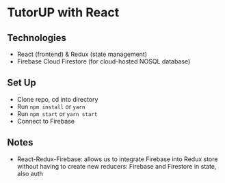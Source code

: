 # TutorUP with React

## Technologies
- React (frontend) & Redux (state management)
- Firebase Cloud Firestore (for cloud-hosted NOSQL database)

## Set Up
- Clone repo, cd into directory
- Run `npm install` or `yarn`
- Run `npm start` or `yarn start`
- Connect to Firebase

## Notes
- React-Redux-Firebase: allows us to integrate Firebase into Redux store without
having to create new reducers: Firebase and Firestore in state, also auth
